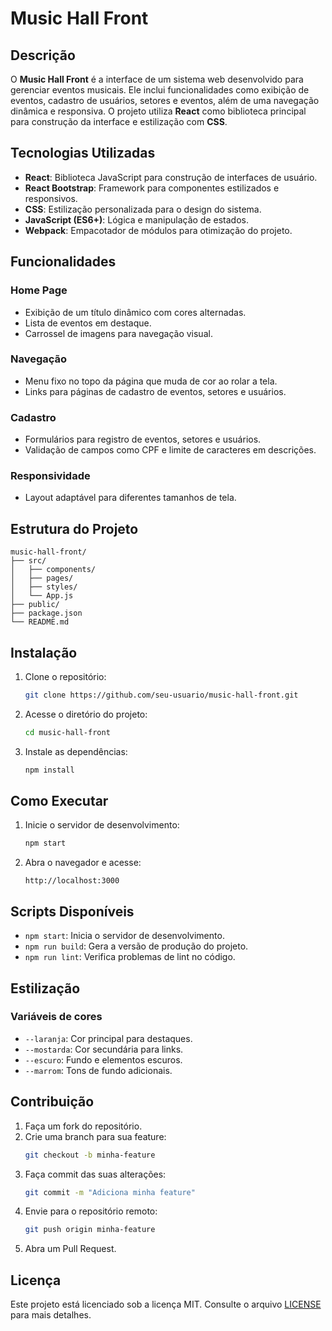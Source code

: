 # Music Hall Front

## Descrição
O **Music Hall Front** é a interface de um sistema web desenvolvido para gerenciar eventos musicais. Ele inclui funcionalidades como exibição de eventos, cadastro de usuários, setores e eventos, além de uma navegação dinâmica e responsiva. O projeto utiliza **React** como biblioteca principal para construção da interface e estilização com **CSS**.

## Tecnologias Utilizadas
- **React**: Biblioteca JavaScript para construção de interfaces de usuário.
- **React Bootstrap**: Framework para componentes estilizados e responsivos.
- **CSS**: Estilização personalizada para o design do sistema.
- **JavaScript (ES6+)**: Lógica e manipulação de estados.
- **Webpack**: Empacotador de módulos para otimização do projeto.

## Funcionalidades

### Home Page
- Exibição de um título dinâmico com cores alternadas.
- Lista de eventos em destaque.
- Carrossel de imagens para navegação visual.

### Navegação
- Menu fixo no topo da página que muda de cor ao rolar a tela.
- Links para páginas de cadastro de eventos, setores e usuários.

### Cadastro
- Formulários para registro de eventos, setores e usuários.
- Validação de campos como CPF e limite de caracteres em descrições.

### Responsividade
- Layout adaptável para diferentes tamanhos de tela.

## Estrutura do Projeto
```
music-hall-front/
├── src/
│   ├── components/
│   ├── pages/
│   ├── styles/
│   └── App.js
├── public/
├── package.json
└── README.md
```

## Instalação
1. Clone o repositório:
   ```bash
   git clone https://github.com/seu-usuario/music-hall-front.git
   ```
2. Acesse o diretório do projeto:
   ```bash
   cd music-hall-front
   ```
3. Instale as dependências:
   ```bash
   npm install
   ```

## Como Executar
1. Inicie o servidor de desenvolvimento:
   ```bash
   npm start
   ```
2. Abra o navegador e acesse:
   ```
   http://localhost:3000
   ```

## Scripts Disponíveis
- `npm start`: Inicia o servidor de desenvolvimento.
- `npm run build`: Gera a versão de produção do projeto.
- `npm run lint`: Verifica problemas de lint no código.

## Estilização
### Variáveis de cores
- `--laranja`: Cor principal para destaques.
- `--mostarda`: Cor secundária para links.
- `--escuro`: Fundo e elementos escuros.
- `--marrom`: Tons de fundo adicionais.

## Contribuição
1. Faça um fork do repositório.
2. Crie uma branch para sua feature:
   ```bash
   git checkout -b minha-feature
   ```
3. Faça commit das suas alterações:
   ```bash
   git commit -m "Adiciona minha feature"
   ```
4. Envie para o repositório remoto:
   ```bash
   git push origin minha-feature
   ```
5. Abra um Pull Request.

## Licença
Este projeto está licenciado sob a licença MIT. Consulte o arquivo [LICENSE](LICENSE) para mais detalhes.